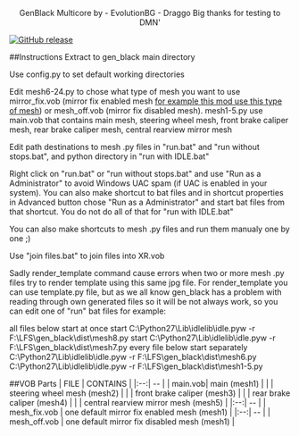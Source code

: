 <p align="center">GenBlack Multicore by
- EvolutionBG <https://www.youtube.com/channel/UCaqpQhZLBMO8V1bdW9bTgXQ>
- Draggo <https://podfolio.eu/>
Big thanks for testing to DMN' <https://dmnmods.blogspot.com/></p>

[![GitHub release](https://img.shields.io/github/release/PodFolio/GenBlack-Multicore-2020-DLC.svg?logo=github)](https://github.com/PodFolio/GenBlack-Multicore-2020-DLC/releases/latest)

##Instructions
Extract to gen_black main directory

Use config.py to set default working directories

Edit mesh6-24.py to chose what type of mesh you want to use mirror_fix.vob (mirror fix enabled mesh [for example this mod use this type of mesh](https://dmnmods.blogspot.com/2020/07/nissan-skyline-r33-gt-r-vspec-97-rhd-10v.html)) or mesh_off.vob (mirror fix disabled mesh).
mesh1-5.py use main.vob that contains main mesh, steering wheel mesh, front brake caliper mesh, rear brake caliper mesh, central rearview mirror mesh

Edit path destinations to mesh .py files in "run.bat" and "run without stops.bat", and python directory in "run with IDLE.bat"

Right click on "run.bat" or "run without stops.bat" and use "Run as a Administrator" to avoid Windows UAC spam (if UAC is enabled in your system). You can also make shortcut to bat files and in shortcut properties in Advanced button chose "Run as a Administrator" and start bat files from that shortcut. You do not do all of that for "run with IDLE.bat"

You can also make shortcuts to mesh .py files and run them manualy one by one ;)

Use "join files.bat" to join files into XR.vob

Sadly render_template command cause errors when two or more mesh .py files try to render template using this same jpg file. For render_template you can use template.py file, but as we all know gen_black has a problem with reading through own generated files so it will be not always work, so you can edit one of "run" bat files for example:

all files below start at once
start C:\Python27\Lib\idlelib\idle.pyw -r F:\LFS\gen_black\dist\mesh8.py
start C:\Python27\Lib\idlelib\idle.pyw -r F:\LFS\gen_black\dist\mesh7.py
every file below start separately
C:\Python27\Lib\idlelib\idle.pyw -r F:\LFS\gen_black\dist\mesh6.py
C:\Python27\Lib\idlelib\idle.pyw -r F:\LFS\gen_black\dist\mesh1-5.py

##VOB Parts
| FILE | CONTAINS |
|:--:| -- |
| main.vob| main (mesh1) |
| | steering wheel mesh (mesh2) |
| | front brake caliper (mesh3) |
| | rear brake caliper (mesh4) |
| | central rearview mirror mesh (mesh5) |
|:--:| -- |
| mesh_fix.vob | one default mirror fix enabled mesh (mesh1) |
|:--:| -- |
| mesh_off.vob | one default mirror fix disabled mesh (mesh1) |

